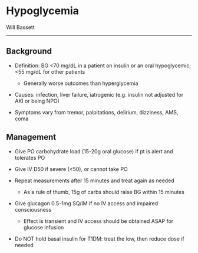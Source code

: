 # Hypoglycemia 

Will Bassett

---

## Background

- Definition: BG <70 mg/dL in a patient on insulin or an oral hypoglycemic; <55 mg/dL for other patients

    - Generally worse outcomes than hyperglycemia

- Causes: infection, liver failure, iatrogenic (e.g. insulin not adjusted for AKI or being NPO)

- Symptoms vary from tremor, palpitations, delirium, dizziness, AMS, coma

## Management

- Give PO carbohydrate load (15-20g oral glucose) if pt is alert and tolerates PO

- Give IV D50 if severe (<50), or cannot take PO

- Repeat measurements after 15 minutes and treat again as needed

    - As a rule of thumb, 15g of carbs should raise BG within 15 minutes

- Give glucagon 0.5-1mg SQ/IM if no IV access and impaired consciousness

    - Effect is transient and IV access should be obtained ASAP for glucose infusion

- Do NOT hold basal insulin for T1DM: treat the low, then reduce dose if needed

